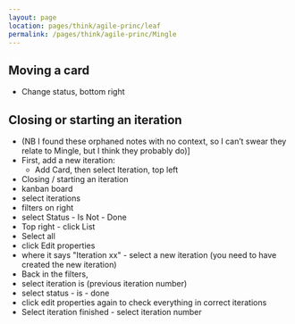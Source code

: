 ```yaml
---
layout: page
location: pages/think/agile-princ/leaf
permalink: /pages/think/agile-princ/Mingle
---
```

## Moving a card

  - Change status, bottom right

## Closing or starting an iteration

  - (NB I found these orphaned notes with no context, so I can’t swear
    they relate to Mingle, but I think they probably do)\]
  - First, add a new iteration:
      - Add Card, then select Iteration, top left
  - Closing / starting an iteration
  - kanban board
  - select iterations
  - filters on right
  - select Status - Is Not - Done
  - Top right - click List
  - Select all
  - click Edit properties
  - where it says "Iteration xx" - select a new iteration (you need to
    have created the new iteration)
  - Back in the filters,
  - select iteration is (previous iteration number)
  - select status - is - done
  - click edit properties again to check everything in correct
    iterations
  - Select iteration finished - select iteration number
